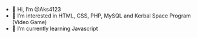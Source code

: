 - 👋 Hi, I’m @Aks4123
- 👀 I’m interested in HTML, CSS, PHP, MySQL and Kerbal Space Program (Video Game)
- 🌱 I’m currently learning Javascript

<!---
Aks4123/Aks4123 is a ✨ special ✨ repository because its `README.md` (this file) appears on your GitHub profile.
You can click the Preview link to take a look at your changes.
--->
